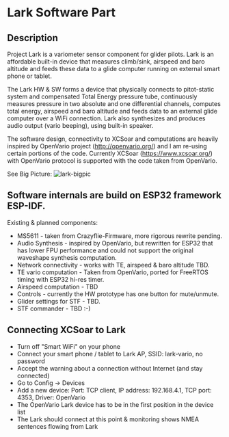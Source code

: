 # Lark Software Part

## Description

Project Lark is a variometer sensor component for glider pilots. Lark is an affordable built-in device that measures climb/sink, airspeed and baro altitude and feeds these data to a glide computer running on external smart phone or tablet.

The Lark HW & SW forms a device that physically connects to pitot-static system and compensated Total Energy pressure tube, continuously measures pressure in two absolute and one differential channels, computes total energy, airspeed and baro altitude and feeds data to an external glide computer over a WiFi connection. Lark also synthesizes and produces audio output (vario beeping), using built-in speaker.

The software design, connectivity to XCSoar and computations are heavily inspired by OpenVario project (http://openvario.org/) and I am re-using certain portions of the code. Currently XCSoar (https://www.xcsoar.org/) with OpenVario protocol is supported with the code taken from OpenVario.

See Big Picture:
![lark-bigpic](https://user-images.githubusercontent.com/1937910/35197346-3f1961de-fede-11e7-9c7e-9617e9dce038.png)

## Software internals are build on ESP32 framework ESP-IDF.
Existing & planned components:
* MS5611 - taken from Crazyflie-Firmware, more rigorous rewrite pending.
* Audio Synthesis - inspired by OpenVario, but rewritten for ESP32 that has lower FPU performance and could not support the original waveshape synthesis computation.
* Network connectivity - works with TE, airspeed & baro altitude TBD.
* TE vario computation - Taken from OpenVario, ported for FreeRTOS timing with ESP32 hi-res timer.
* Airspeed computation - TBD
* Controls - currently the HW prototype has one button for mute/unmute.
* Glider settings for STF - TBD.
* STF commander - TBD :-)

## Connecting XCSoar to Lark
* Turn off "Smart WiFi" on your phone
* Connect your smart phone / tablet to Lark AP, SSID: lark-vario, no password
* Accept the warning about a connection without Internet (and stay connected) 
* Go to Config -> Devices
* Add a new device: Port: TCP client, IP address: 192.168.4.1, TCP port: 4353, Driver: OpenVario
* The OpenVario Lark device has to be in the first position in the device list
* The Lark should connect at this point & monitoring shows NMEA sentences flowing from Lark
